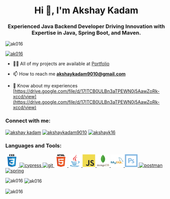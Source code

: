 <h1 align="center">Hi 👋, I'm Akshay Kadam</h1>
<h3 align="center">Experienced Java Backend Developer Driving Innovation with Expertise in Java, Spring Boot, and Maven.</h3>

<p align="left"> <img src="https://komarev.com/ghpvc/?username=ak016&label=Profile%20views&color=0e75b6&style=flat" alt="ak016" /> </p>

<p align="left"> <a href="https://github.com/ryo-ma/github-profile-trophy"><img src="https://github-profile-trophy.vercel.app/?username=ak016" alt="ak016" /></a> </p>

-  👨‍💻 All of my projects are available at  [Portfolio](ak016.github.io)

- 📫 How to reach me **akshaykadam9010@gmail.com**

- 📄 Know about my experiences [https://drive.google.com/file/d/17lTCB0ULBn3aTPEWN0j5AawZoRk-xccd/view](https://drive.google.com/file/d/17lTCB0ULBn3aTPEWN0j5AawZoRk-xccd/view)

<h3 align="left">Connect with me:</h3>
<p align="left">
<a href="https://linkedin.com/in/akshay kadam" target="blank"><img align="center" src="https://raw.githubusercontent.com/rahuldkjain/github-profile-readme-generator/master/src/images/icons/Social/linked-in-alt.svg" alt="akshay kadam" height="30" width="40" /></a>
<a href="https://www.hackerrank.com/akshaykadam9010" target="blank"><img align="center" src="https://raw.githubusercontent.com/rahuldkjain/github-profile-readme-generator/master/src/images/icons/Social/hackerrank.svg" alt="akshaykadam9010" height="30" width="40" /></a>
<a href="https://www.leetcode.com/akshayk16" target="blank"><img align="center" src="https://raw.githubusercontent.com/rahuldkjain/github-profile-readme-generator/master/src/images/icons/Social/leet-code.svg" alt="akshayk16" height="30" width="40" /></a>
</p>

<h3 align="left">Languages and Tools:</h3>
<p align="left"> <a href="https://www.w3schools.com/css/" target="_blank" rel="noreferrer"> <img src="https://raw.githubusercontent.com/devicons/devicon/master/icons/css3/css3-original-wordmark.svg" alt="css3" width="40" height="40"/> </a> <a href="https://www.cypress.io" target="_blank" rel="noreferrer"> <img src="https://raw.githubusercontent.com/simple-icons/simple-icons/6e46ec1fc23b60c8fd0d2f2ff46db82e16dbd75f/icons/cypress.svg" alt="cypress" width="40" height="40"/> </a> <a href="https://git-scm.com/" target="_blank" rel="noreferrer"> <img src="https://www.vectorlogo.zone/logos/git-scm/git-scm-icon.svg" alt="git" width="40" height="40"/> </a> <a href="https://www.w3.org/html/" target="_blank" rel="noreferrer"> <img src="https://raw.githubusercontent.com/devicons/devicon/master/icons/html5/html5-original-wordmark.svg" alt="html5" width="40" height="40"/> </a> <a href="https://www.java.com" target="_blank" rel="noreferrer"> <img src="https://raw.githubusercontent.com/devicons/devicon/master/icons/java/java-original.svg" alt="java" width="40" height="40"/> </a> <a href="https://developer.mozilla.org/en-US/docs/Web/JavaScript" target="_blank" rel="noreferrer"> <img src="https://raw.githubusercontent.com/devicons/devicon/master/icons/javascript/javascript-original.svg" alt="javascript" width="40" height="40"/> </a> <a href="https://www.mongodb.com/" target="_blank" rel="noreferrer"> <img src="https://raw.githubusercontent.com/devicons/devicon/master/icons/mongodb/mongodb-original-wordmark.svg" alt="mongodb" width="40" height="40"/> </a> <a href="https://www.mysql.com/" target="_blank" rel="noreferrer"> <img src="https://raw.githubusercontent.com/devicons/devicon/master/icons/mysql/mysql-original-wordmark.svg" alt="mysql" width="40" height="40"/> </a> <a href="https://www.photoshop.com/en" target="_blank" rel="noreferrer"> <img src="https://raw.githubusercontent.com/devicons/devicon/master/icons/photoshop/photoshop-line.svg" alt="photoshop" width="40" height="40"/> </a> <a href="https://postman.com" target="_blank" rel="noreferrer"> <img src="https://www.vectorlogo.zone/logos/getpostman/getpostman-icon.svg" alt="postman" width="40" height="40"/> </a> <a href="https://spring.io/" target="_blank" rel="noreferrer"> <img src="https://www.vectorlogo.zone/logos/springio/springio-icon.svg" alt="spring" width="40" height="40"/> </a> </p>

<p><img align="left" src="https://github-readme-stats.vercel.app/api/top-langs?username=ak016&show_icons=true&locale=en&layout=compact" alt="ak016" /></p>

<p>&nbsp;<img align="center" src="https://github-readme-stats.vercel.app/api?username=ak016&show_icons=true&locale=en" alt="ak016" /></p>

<p><img align="center" src="https://github-readme-streak-stats.herokuapp.com/?user=ak016&" alt="ak016" /></p>
